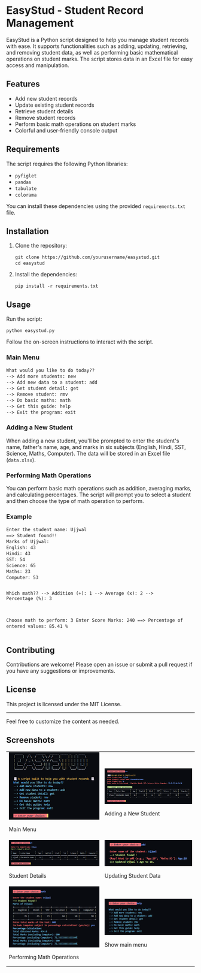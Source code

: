 <!DOCTYPE html>
<html lang="en">
<head>
    <meta charset="UTF-8">
    <meta name="viewport" content="width=device-width, initial-scale=1.0">
    <title>EasyStud - Student Record Management</title>
</head>
<body>
    <h1>EasyStud - Student Record Management</h1>
    <p>EasyStud is a Python script designed to help you manage student records with ease. It supports functionalities such as adding, updating, retrieving, and removing student data, as well as performing basic mathematical operations on student marks. The script stores data in an Excel file for easy access and manipulation.</p>
    
<h2>Features</h2>
    <ul>
        <li>Add new student records</li>
        <li>Update existing student records</li>
        <li>Retrieve student details</li>
        <li>Remove student records</li>
        <li>Perform basic math operations on student marks</li>
        <li>Colorful and user-friendly console output</li>
    </ul>
    
  <h2>Requirements</h2>
    <p>The script requires the following Python libraries:</p>
    <ul>
        <li><code>pyfiglet</code></li>
        <li><code>pandas</code></li>
        <li><code>tabulate</code></li>
        <li><code>colorama</code></li>
    </ul>
    <p>You can install these dependencies using the provided <code>requirements.txt</code> file.</p>
    
   <h2>Installation</h2>
  <ol>
        <li>
            <p>Clone the repository:</p>
            <pre><code>git clone https://github.com/yourusername/easystud.git
cd easystud</code></pre>
        </li>
        <li>
            <p>Install the dependencies:</p>
            <pre><code>pip install -r requirements.txt</code></pre>
        </li>
    </ol>
    
   <h2>Usage</h2>
    <p>Run the script:</p>
    <pre><code>python easystud.py</code></pre>
    <p>Follow the on-screen instructions to interact with the script.</p>
    <h3>Main Menu</h3>
    <pre><code>What would you like to do today??
--> Add more students: new
--> Add new data to a student: add
--> Get student detail: get
--> Remove student: rmv
--> Do basic maths: math
--> Get this guide: help
--> Exit the program: exit</code></pre>
    
 <h3>Adding a New Student</h3>
    <p>When adding a new student, you'll be prompted to enter the student's name, father's name, age, and marks in six subjects (English, Hindi, SST, Science, Maths, Computer). The data will be stored in an Excel file (<code>data.xlsx</code>).</p>
    
 <h3>Performing Math Operations</h3>
    <p>You can perform basic math operations such as addition, averaging marks, and calculating percentages. The script will prompt you to select a student and then choose the type of math operation to perform.</p>
    
  <h3>Example</h3>
    <pre><code>Enter the student name: Ujjwal
==> Student found!!
Marks of Ujjwal:
English: 43
Hindi: 43
SST: 54
Science: 65
Maths: 23
Computer: 53

Which math??
--> Addition (+): 1
--> Average (x): 2
--> Percentage (%): 3

Choose math to perform: 3
Enter Score Marks: 240
==> Percentage of entered values:  85.41 %</code></pre>
    
 <h2>Contributing</h2>
    <p>Contributions are welcome! Please open an issue or submit a pull request if you have any suggestions or improvements.</p>
    
 <h2>License</h2>
    <p>This project is licensed under the MIT License.</p>
    <hr>
    <p>Feel free to customize the content as needed.</p>

  <h2>Screenshots</h2>
    <table>
        <tr>
            <td>
                <img src="screenshots/screenshot1.png" alt="Screenshot 1" width="500">
                <p>Main Menu</p>
            </td>
            <td>
                <img src="screenshots/screenshot2.png" alt="Screenshot 2" width="500">
                <p>Adding a New Student</p>
            </td>
        </tr>
        <tr>
            <td>
                <img src="screenshots/screenshot3.png" alt="Screenshot 3" width="500">
                <p>Student Details</p>
            </td>
            <td>
                <img src="screenshots/screenshot4.png" alt="Screenshot 4" width="500">
                <p>Updating Student Data</p>
            </td>
        </tr>
        <tr>
            <td>
                <img src="screenshots/screenshot5.png" alt="Screenshot 5" width="500">
                <p>Performing Math Operations</p>
            </td>
            <td>
                <img src="screenshots/screenshot6.png" alt="Screenshot 6" width="500">
                <p>Show main menu</p>
            </td>
        </tr>
    </table>
</body>
</html>
